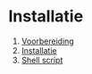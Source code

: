 # Installatie

1. [Voorbereiding](./voorbereiding.md)
2. [Installatie](./installatie.md)
3. [Shell script](./shell-script.md)
